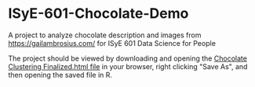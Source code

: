 # ISyE-601-Chocolate-Demo

A project to analyze chocolate description and images from https://gailambrosius.com/ for ISyE 601 Data Science for People

The project should be viewed by downloading and opening the [Chocolate Clustering Finalized.html file](https://github.com/snoejovich/ISyE-601-Chocolate-Demo/blob/main/Chocolate%20Notebook/Chocolate%20Clustering%20Finalized.nb.html) in your browser, right clicking "Save As", and then opening the saved file in R.
